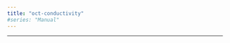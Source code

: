 ```yaml
---
title: "oct-conductivity"
#series: "Manual"
---
```




---------------------------------------------

